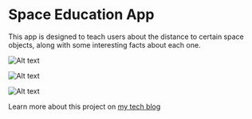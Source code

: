 # Space Education App

This app is designed to teach users about the distance to certain space objects, along with some interesting facts about each one.

![Alt text](https://ianannasetech.files.wordpress.com/2016/12/screen-shot-2016-12-06-at-12-56-37-am.png?w=1536)

![Alt text](https://ianannasetech.files.wordpress.com/2016/12/screen-shot-2016-12-06-at-12-57-06-am.png?w=1536)

![Alt text](https://ianannasetech.files.wordpress.com/2016/12/screen-shot-2016-12-06-at-12-57-26-am.png?w=1536)

Learn more about this project on [my tech blog](https://ianannase.tech.blog)
